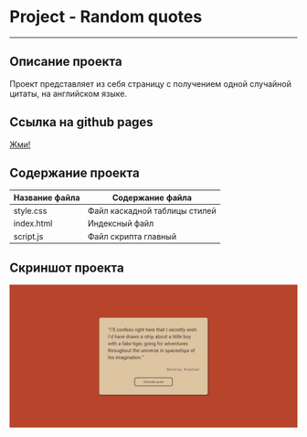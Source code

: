 # Project - Random quotes
***
## Описание проекта
Проект представляет из себя страницу с получением одной случайной цитаты, на английском языке.
## Ссылка на github pages
[Жми!](https://walkingfrozenfish.github.io/random-quotes/)

## Содержание проекта
Название файла  | Содержание файла
----------------|----------------------
style.css       | Файл каскадной таблицы стилей
index.html      | Индексный файл
script.js       | Файл скрипта главный

## Скриншот проекта
![Скриншот](https://github.com/WalkingFrozenFish/random-quotes/blob/main/img/quote.png)
